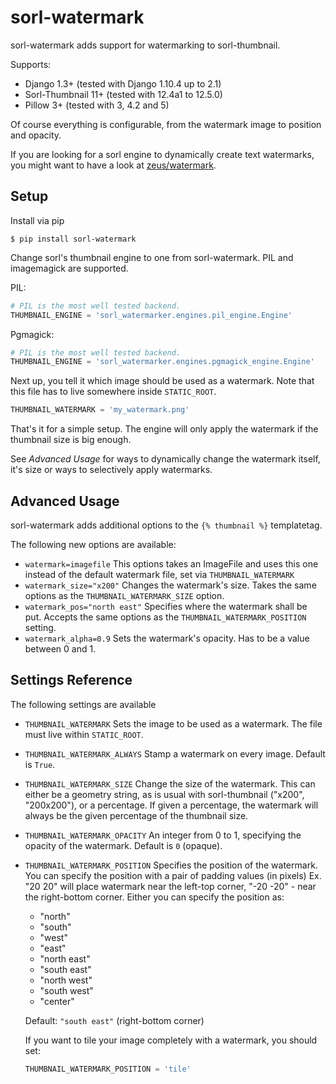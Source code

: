 # sorl-watermark

sorl-watermark adds support for watermarking to sorl-thumbnail.

Supports:

* Django 1.3+ (tested with Django 1.10.4 up to 2.1)
* Sorl-Thumbnail 11+ (tested with 12.4a1 to 12.5.0)
* Pillow 3+ (tested with 3, 4.2 and 5)

Of course everything is configurable, from the watermark image to position and
opacity.

If you are looking for a sorl engine to dynamically create text watermarks,
you might want to have a look at [zeus/watermark](https://bitbucket.org/zeus/watermarker/overview).

## Setup

Install via pip

    $ pip install sorl-watermark

Change sorl's thumbnail engine to one from sorl-watermark. PIL and imagemagick are
supported.

PIL:

```python
# PIL is the most well tested backend.
THUMBNAIL_ENGINE = 'sorl_watermarker.engines.pil_engine.Engine'
```

Pgmagick:

```python
# PIL is the most well tested backend.
THUMBNAIL_ENGINE = 'sorl_watermarker.engines.pgmagick_engine.Engine'
```

Next up, you tell it which image should be used as a watermark. Note that this file
has to live somewhere inside `STATIC_ROOT`.

```python
THUMBNAIL_WATERMARK = 'my_watermark.png'
```

That's it for a simple setup. The engine will only apply the watermark if the
thumbnail size is big enough.

See _Advanced Usage_ for ways to dynamically change the watermark itself, it's size
or ways to selectively apply watermarks.

## Advanced Usage

sorl-watermark adds additional options to the `{% thumbnail %}` templatetag.

The following new options are available:

* `watermark=imagefile`
  This options takes an ImageFile and uses this one instead of the default
  watermark file, set via `THUMBNAIL_WATERMARK`
* `watermark_size="x200"`
  Changes the watermark's size. Takes the same options as the
  `THUMBNAIL_WATERMARK_SIZE` option.
* `watermark_pos="north east"`
  Specifies where the watermark shall be put. Accepts the same options as the
  `THUMBNAIL_WATERMARK_POSITION` setting.
* `watermark_alpha=0.9`
  Sets the watermark's opacity. Has to be a value between 0 and 1.

## Settings Reference

The following settings are available

* `THUMBNAIL_WATERMARK`
  Sets the image to be used as a watermark. The file must live within `STATIC_ROOT`.

* `THUMBNAIL_WATERMARK_ALWAYS`
  Stamp a watermark on every image.
  Default is `True`.

* `THUMBNAIL_WATERMARK_SIZE`
  Change the size of the watermark. This can either be a geometry string, as is usual
  with sorl-thumbnail ("x200", "200x200"), or a percentage. If given a percentage,
  the watermark will always be the given percentage of the thumbnail size.

* `THUMBNAIL_WATERMARK_OPACITY`
  An integer from 0 to 1, specifying the opacity of the watermark.
  Default is `0` (opaque).

* `THUMBNAIL_WATERMARK_POSITION`
  Specifies the position of the watermark. You can specify the position with a pair
  of padding values (in pixels) Ex. "20 20" will place watermark near the left-top
  corner, "-20 -20" - near the right-bottom corner.
  Either you can specify the position as:

    * "north"
    * "south"
    * "west"
    * "east"
    * "north east"
    * "south east"
    * "north west"
    * "south west"
    * "center"

  Default: `"south east"` (right-bottom corner)

  If you want to tile your image completely with a watermark, you should set:

    ```python
    THUMBNAIL_WATERMARK_POSITION = 'tile'
    ```
